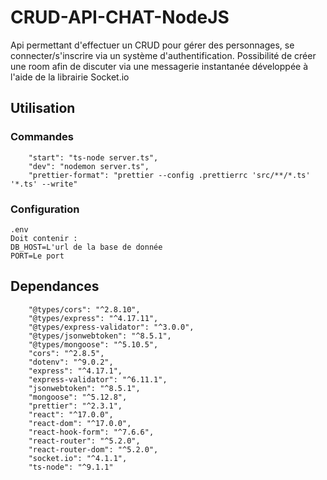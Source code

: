 # CRUD-API-CHAT-NodeJS

Api permettant d'effectuer un CRUD pour gérer des personnages, se connecter/s'inscrire via un système d'authentification. Possibilité de créer une room afin de discuter via une messagerie instantanée développée à l'aide de la librairie Socket.io

## Utilisation

### Commandes
    
        "start": "ts-node server.ts",
        "dev": "nodemon server.ts",
        "prettier-format": "prettier --config .prettierrc 'src/**/*.ts' '*.ts' --write"

### Configuration
    
    .env
    Doit contenir : 
    DB_HOST=L'url de la base de donnée
    PORT=Le port
 
 ## Dependances
 
        "@types/cors": "^2.8.10",
        "@types/express": "^4.17.11",
        "@types/express-validator": "^3.0.0",
        "@types/jsonwebtoken": "^8.5.1",
        "@types/mongoose": "^5.10.5",
        "cors": "^2.8.5",
        "dotenv": "^9.0.2",
        "express": "^4.17.1",
        "express-validator": "^6.11.1",
        "jsonwebtoken": "^8.5.1",
        "mongoose": "^5.12.8",
        "prettier": "^2.3.1",
        "react": "^17.0.0",
        "react-dom": "^17.0.0",
        "react-hook-form": "^7.6.6",
        "react-router": "^5.2.0",
        "react-router-dom": "^5.2.0",
        "socket.io": "^4.1.1",
        "ts-node": "^9.1.1"
